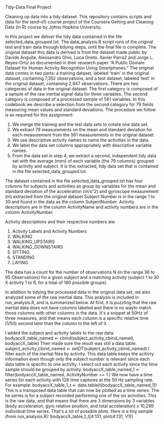 Tidy-Data Final Project

Cleaning up data into a tidy dataset. This repository contains scripts and data for the (end-of) course project of the Coursera Getting and Cleaning Data (in R) course by Johns Hopkins University.

In this project we deliver the tidy data contained in the file selected_data_grouped.txt. The data_analysis.R script runs of the original test and train data through tidying steps, until the final file is complete. The original dataset this data is derived is from the dataset made public by Davide Anguita, Alessandro Ghio, Luca Oneto, Xavier Parra2 and Jorge L. Reyes-Ortiz as documented in their research paper “A Public Domain Dataset for Human Activity Recognition Using Smartphones.”  The original data comes in two parts: a training dataset, labeled ‘train’ in the original dataset, containing 7,352 observations, and a test dataset, labeled ‘test’ in the original dataset, containing 2,947 observations. There are two categories of data in the original dataset. The first category is composed of a sample of the raw inertial signal data for three variables. The second category is composed of a processed sample of 561 variables. In this codebook we describe a selection from the second category for 79 fields measuring mean values and standard deviations. The procedure we follow is as required for this assignment:
 
1.	We merge the training and the test data sets to create one data set.
2.	We extract 79 measurements on the mean and standard deviation for each measurement from the 561 measurements in the original dataset.
3.	We use descriptive activity names to name the activities in the data.
4.	We label the data set columns appropriately with descriptive variable names.
5.	From the data set in step 4, we extract a second, independent tidy data set with the average (men) of each variable (the 79 columns) grouped by activity and subject. It is this extracted, tidy data set that is contained in the file selected_data_grouped.txt.

The dataset contained in the file selected_data_grouped.txt has four columns for subjects and activities as group by variables for the mean and standard deviation of the acceleration (m/s^2) and gyroscope measurement (m) extracted from the original dataset Subject Number is in the range 1 to 30 and found in the data as the column SubjectNumber. Activity descriptions are in the column ActivityName and activity numbers are in the column ActivityNumber.

Activity  descriptions and their respective numbers are:
1.	Activity Labels and Activity Numbers
2.	WALKING  
3.	WALKING_UPSTAIRS
4.	WALKING_DOWNSTAIRS
5.	SITTING
6.	STANDING
7.	LAYING

The data has a count for the number of observations N (in the range 36 to 95 Observations) for a given subject and a matching activity (subject 1 to 30 X activity 1 to 6, for a total of 180 possible groups). 

In addition to tidying the processed data in the original data set, we also analyzed some of the raw inertial data. This analysis is included in run_analysis.R, and is summarized below. At first, it is puzzling that the raw inertial data does not have columns labeled and there is no wayto match those columns with other columns in the data. It's a snippet at 50Hz of three measures, and that means each column is a specific relative time (1/50) second later than the column to the left of it.

I added the subject and activity labels to the raw data:
bodyaccX_table_named <- cbind(subject_activity_cbind_named, bodyaccX_table)
Then made sure the result was still a data table.
subject_activity_cbind_named <- setDT(subject_activity_cbind_named) 
I filter each of the inertial files by activity. This data table keeps the acitivty information even though only the subject number is relevant since each data table is specific to one activity. I select out each activity since the time sample should be grouped by activity.
bodyaccX_table_named_1 <- filter(bodyaccX_table_named, ActivityNumber == 1 )
We now have a time series for each activity with 128 time captures at the 50 Hz sampling rate. For example:
bodyaccX_table_1_t <- data.table(t(bodyaccX_table_named_1))
This is a transposed data table that can now be plotted as a time series. The tie series is for a subject recorded performing one of the six activities.
This is the raw data, and that means that there are 3 dimensions by 3 variables (body acceleration, gyro relative position, and total acceleration) x 10,299 indiividual time series. That's a lot of possible plots. Here is a tiny sample (from run_analysis.R): 
bodyaccX_table_1_t[4:131, plot(4:131, V1)]  






